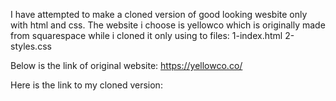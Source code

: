 I have attempted to make a cloned version of good looking wesbite only with html and css. The website i choose is yellowco which is originally made from squarespace while i cloned it only using to files:
1-index.html
2-styles.css

Below is the link of original website: 
https://yellowco.co/

Here is the link to my cloned version:
